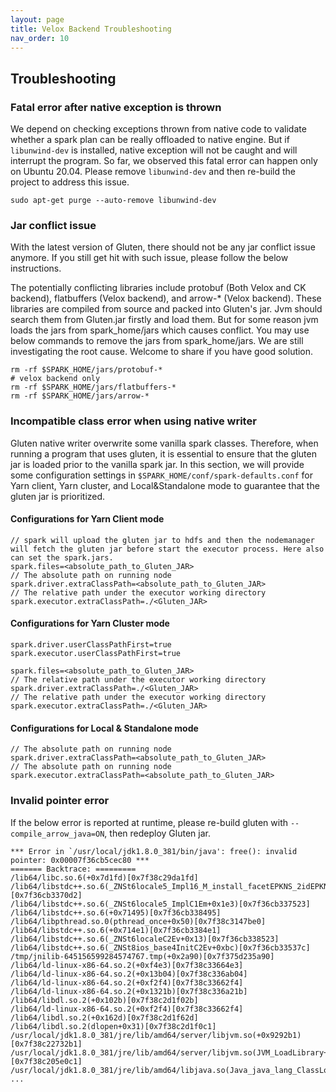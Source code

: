 ```yaml
---
layout: page
title: Velox Backend Troubleshooting
nav_order: 10
---
```

## Troubleshooting

### Fatal error after native exception is thrown

We depend on checking exceptions thrown from native code to validate whether a spark plan can
be really offloaded to native engine. But if `libunwind-dev` is installed, native exception will not be
caught and will interrupt the program. So far, we observed this fatal error can happen only on Ubuntu 20.04.
Please remove `libunwind-dev` and then re-build the project to address this issue.

`sudo apt-get purge --auto-remove libunwind-dev`

### Jar conflict issue

With the latest version of Gluten, there should not be any jar conflict issue anymore. If you still get hit with
such issue, please follow the below instructions.

The potentially conflicting libraries include protobuf (Both Velox and CK backend), flatbuffers (Velox backend), and arrow-* (Velox backend).
These libraries are compiled from source and packed into Gluten's jar. Jvm should search them from Gluten.jar firstly and load them. But for
some reason jvm loads the jars from spark_home/jars which causes conflict. You may use below commands to remove the jars from spark_home/jars.
We are still investigating the root cause. Welcome to share if you have good solution.

```
rm -rf $SPARK_HOME/jars/protobuf-*
# velox backend only
rm -rf $SPARK_HOME/jars/flatbuffers-*
rm -rf $SPARK_HOME/jars/arrow-*
```

### Incompatible class error when using native writer
Gluten native writer overwrite some vanilla spark classes. Therefore, when running a program that uses gluten, it is essential to ensure that
the gluten jar is loaded prior to the vanilla spark jar. In this section, we will provide some configuration settings in
`$SPARK_HOME/conf/spark-defaults.conf` for Yarn client, Yarn cluster, and Local&Standalone mode to guarantee that the gluten jar is prioritized.

#### Configurations for Yarn Client mode

```
// spark will upload the gluten jar to hdfs and then the nodemanager will fetch the gluten jar before start the executor process. Here also can set the spark.jars.
spark.files=<absolute_path_to_Gluten_JAR>
// The absolute path on running node
spark.driver.extraClassPath=<absolute_path_to_Gluten_JAR>
// The relative path under the executor working directory
spark.executor.extraClassPath=./<Gluten_JAR>
```

#### Configurations for Yarn Cluster mode
```
spark.driver.userClassPathFirst=true
spark.executor.userClassPathFirst=true

spark.files=<absolute_path_to_Gluten_JAR>
// The relative path under the executor working directory
spark.driver.extraClassPath=./<Gluten_JAR>
// The relative path under the executor working directory
spark.executor.extraClassPath=./<Gluten_JAR>
```
#### Configurations for Local & Standalone mode
```
// The absolute path on running node
spark.driver.extraClassPath=<absolute_path_to_Gluten_JAR>
// The absolute path on running node
spark.executor.extraClassPath=<absolute_path_to_Gluten_JAR>
```

### Invalid pointer error

If the below error is reported at runtime, please re-build gluten with `--compile_arrow_java=ON`, then redeploy Gluten jar.

```
*** Error in `/usr/local/jdk1.8.0_381/bin/java': free(): invalid pointer: 0x00007f36cb5cec80 ***
======= Backtrace: =========
/lib64/libc.so.6(+0x7d1fd)[0x7f38c29da1fd]
/lib64/libstdc++.so.6(_ZNSt6locale5_Impl16_M_install_facetEPKNS_2idEPKNS_5facetE+0x142)[0x7f36cb3370d2]
/lib64/libstdc++.so.6(_ZNSt6locale5_ImplC1Em+0x1e3)[0x7f36cb337523]
/lib64/libstdc++.so.6(+0x71495)[0x7f36cb338495]
/lib64/libpthread.so.0(pthread_once+0x50)[0x7f38c3147be0]
/lib64/libstdc++.so.6(+0x714e1)[0x7f36cb3384e1]
/lib64/libstdc++.so.6(_ZNSt6localeC2Ev+0x13)[0x7f36cb338523]
/lib64/libstdc++.so.6(_ZNSt8ios_base4InitC2Ev+0xbc)[0x7f36cb33537c]
/tmp/jnilib-645156599284574767.tmp(+0x2a90)[0x7f375d235a90]
/lib64/ld-linux-x86-64.so.2(+0xf4e3)[0x7f38c33664e3]
/lib64/ld-linux-x86-64.so.2(+0x13b04)[0x7f38c336ab04]
/lib64/ld-linux-x86-64.so.2(+0xf2f4)[0x7f38c33662f4]
/lib64/ld-linux-x86-64.so.2(+0x1321b)[0x7f38c336a21b]
/lib64/libdl.so.2(+0x102b)[0x7f38c2d1f02b]
/lib64/ld-linux-x86-64.so.2(+0xf2f4)[0x7f38c33662f4]
/lib64/libdl.so.2(+0x162d)[0x7f38c2d1f62d]
/lib64/libdl.so.2(dlopen+0x31)[0x7f38c2d1f0c1]
/usr/local/jdk1.8.0_381/jre/lib/amd64/server/libjvm.so(+0x9292b1)[0x7f38c22732b1]
/usr/local/jdk1.8.0_381/jre/lib/amd64/server/libjvm.so(JVM_LoadLibrary+0xa1)[0x7f38c205e0c1]
/usr/local/jdk1.8.0_381/jre/lib/amd64/libjava.so(Java_java_lang_ClassLoader_00024NativeLibrary_load+0x1ac)
...
```
